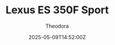 ---
title: "Lexus ES 350F Sport"
meta_title: ""
description: "Lexus ES 350F Sport 2018 by Aijiyizhihua for Assetto Corsa, ready to race!"
date: 2025-05-09T14:52:00Z
thumb: VJ1ZdC6
mainimage: kqYTOfE
cargallery: ["ok24a2Z", "vvLlV7E"]
categories: ["Car"]
author: "Theodora"
tags: ["Lexus", "Road", "Sedan", "Aijiyizhihua", "2018", "Japan"]
draft: false
link: https://modsfire.com/L9xY6q7Y2zE5KSp
zipsize: 68 MB
manu: Lexus
country: Japan
year: 2018
class: Sedan
drivetrain: FWD
engine: 3.5L V6
power: "277 bhp"
torque: 345
mass: "-"
speed: "250"
accel: "6 seconds"
gb: 8-speed
creator: Aijiyizhihua
version: "1.0"
csp: "0.2.6"
carname: "Lexus ES 350F Sport"
folder: "lexus_es350f_sport"
livery: "7 colors"
r2r: 0
host: ModsFire
---